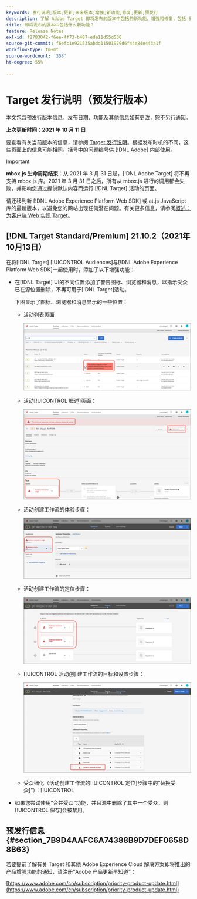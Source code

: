 ```yaml
---
keywords: 发行说明;版本;更新;未来版本;增强;新功能;修复;更新;预发行
description: 了解 Adobe Target 即将发布的版本中包括的新功能、增强和修复，包括 SDK、API 和 JavaScript 库。
title: 即将发布的版本中包括什么新功能？
feature: Release Notes
exl-id: f2783042-f6ee-4f73-b487-ede11d55d530
source-git-commit: f6efc1e921535abdd11501979d6f44e84e443a1f
workflow-type: tm+mt
source-wordcount: '358'
ht-degree: 55%

---
```


# Target 发行说明（预发行版本）

本文包含预发行版本信息。发布日期、功能及其他信息如有更改，恕不另行通知。

**上次更新时间：2021 年 10 月 11 日**

要查看有关当前版本的信息，请参阅 [Target 发行说明](release-notes.md)。根据发布时机的不同，这些页面上的信息可能相同。括号中的问题编号供 [!DNL Adobe] 内部使用。

>[!IMPORTANT]
>
>**mbox.js 生命周期结束**：从 2021 年 3 月 31 日起，[!DNL Adobe Target] 将不再支持 mbox.js 库。2021 年 3 月 31 日之后，所有从 mbox.js 进行的调用都会失败，并影响您通过提供默认内容而运行 [!DNL Target] 活动的页面。
>
>请迁移到新 [!DNL Adobe Experience Platform Web SDK] 或 at.js JavaScript 库的最新版本，以避免您的网站出现任何潜在问题。有关更多信息，请参阅[概述：为客户端 Web 实现 Target](/help/c-implementing-target/c-implementing-target-for-client-side-web/implement-target-for-client-side-web.md)。

## [!DNL Target Standard/Premium] 21.10.2（2021年10月13日）

在将[!DNL Target] [!UICONTROL Audiences]与[!DNL Adobe Experience Platform Web SDK]一起使用时，添加了以下增强功能：

* 在[!DNL Target] UI的不同位置添加了警告图标、浏览器和消息，以指示受众已在源位置删除，不再可用于[!DNL Target]活动。

   下图显示了图标、浏览器和消息显示的一些位置：

   *  活动列表页面

      ![在“活动”列表页面的源消息中删除的受众](assets/deleted-at-source-audiences-list.png)

   * 活动[!UICONTROL 概述]页面：

      ![在“概述”页面上的源消息中删除的受众](assets/deleted-at-source-overview.png)

   *  活动创建工作流的体验步骤：

      ![“体验”页面上的源消息中已删除的  受众](assets/deleted-at-source-experiences.png)

   *  活动创建工作流的定位步骤：

      ![定位页面上的源消息中删除的  受众](assets/deleted-at-source-targeting.png)

   * [!UICONTROL 活动创] 建工作流的目标和设置步骤：

      ![在“目标和设置”页面上的源消息 [!UICONTROL 中删除的] 受众](assets/deleted-at-source-goals-settings.png)

   * 受众细化（活动创建工作流的[!UICONTROL 定位]步骤中的“替换受众]”）：[!UICONTROL 

* 如果您尝试使用“合并受众”功能，并且源中删除了其中一个受众，则[!UICONTROL 保存]会被禁用。

## 预发行信息 {#section_7B9D4AAFC6A74388B9D7DEF0658D8B63}

若要提前了解有关 Target 和其他 Adobe Experience Cloud 解决方案即将推出的产品增强功能的通知，请注册“Adobe 产品更新早知道”：

[https://www.adobe.com/cn/subscription/priority-product-update.html](https://www.adobe.com/cn/subscription/priority-product-update.html)
